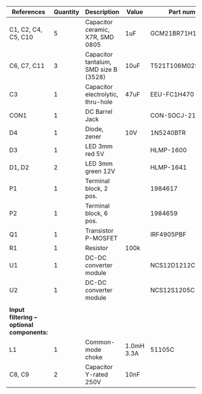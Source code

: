 | References                              | Quantity | Description                           | Value      | Part number        | Mouser part number   |
|-----------------------------------------|----------|---------------------------------------|------------|--------------------|----------------------|
| C1, C2, C4, C5, C10                     | 5        | Capacitor ceramic, X7R, SMD 0805      | 1uF        | GCM21BR71H105KA03L | 81-GCM21BR71H105KA3L |
| C6, C7, C11                             | 3        | Capacitor tantalum, SMD size B (3528) | 10uF       | T521T106M025ATE060 | 80-T521T106M025ATE60 |
| C3                                      | 1        | Capacitor electrolytic, thru-hole     | 47uF       | EEU-FC1H470        | 667-EEU-FC1H470      |
| CON1                                    | 1        | DC Barrel Jack                        |            | CON-SOCJ-2155      | 992-CON-SOCJ-2155    |
| D4                                      | 1        | Diode, zener                          | 10V        | 1N5240BTR          | 512-1N5240BTR        |
| D3                                      | 1        | LED 3mm red 5V                        |            | HLMP-1600          | 630-HLMP-1600        |
| D1, D2                                  | 2        | LED 3mm green 12V                     |            | HLMP-1641          | 630-HLMP-1641        |
| P1                                      | 1        | Terminal block, 2 pos.                |            | 1984617            | 651-1984617          |
| P2                                      | 1        | Terminal block, 6 pos.                |            | 1984659            | 651-1984659          |
| Q1                                      | 1        | Transistor P-MOSFET                   |            | IRF4905PBF         | 942-IRF4905PBF       |
| R1                                      | 1        | Resistor                              | 100k       |                    |                      |
| U1                                      | 1        | DC-DC converter module                |            | NCS12D1212C        | 580-NCS12D1212C      |
| U2                                      | 1        | DC-DC converter module                |            | NCS12S1205C        | 580-NCS12S1205C      |
|                                         |          |                                       |            |                    |                      |
| **Input  filtering – optional components:** |          |                                       |            |                    |                      |
| L1                                      | 1        | Common-mode choke                     | 1.0mH 3.3A | 51105C             | 580-51105C           |
| C8, C9                                  | 2        | Capacitor Y-rated 250V                | 10nF       |                    |                      |

